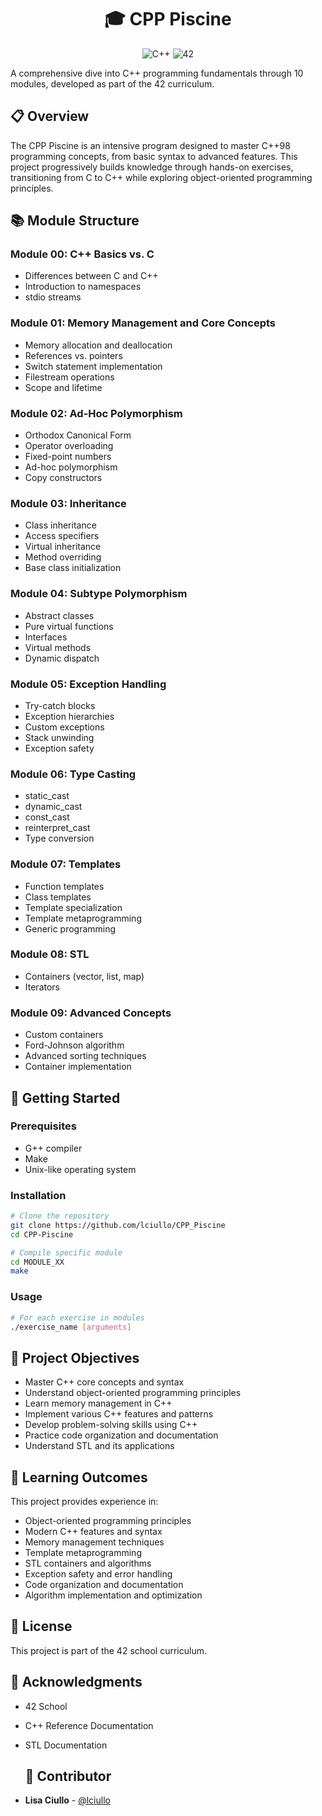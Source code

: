 <h1 align="center">🎓 CPP Piscine</h1>
<p align="center">
  <img src="https://img.shields.io/badge/C++-Solutions-blue.svg?style=flat&logo=c++" alt="C++"/>
  <img src="https://img.shields.io/badge/42-000000?style=for-the-badge&logo=42&logoColor=white" alt="42"/>
</p>


A comprehensive dive into C++ programming fundamentals through 10 modules, developed as part of the 42 curriculum.

## 📋 Overview

The CPP Piscine is an intensive program designed to master C++98 programming concepts, from basic syntax to advanced features. This project progressively builds knowledge through hands-on exercises, transitioning from C to C++ while exploring object-oriented programming principles.

## 📚 Module Structure

### Module 00: C++ Basics vs. C
* Differences between C and C++
* Introduction to namespaces
* stdio streams

### Module 01: Memory Management and Core Concepts
* Memory allocation and deallocation
* References vs. pointers
* Switch statement implementation
* Filestream operations
* Scope and lifetime

### Module 02: Ad-Hoc Polymorphism
* Orthodox Canonical Form
* Operator overloading
* Fixed-point numbers
* Ad-hoc polymorphism
* Copy constructors

### Module 03: Inheritance
* Class inheritance
* Access specifiers
* Virtual inheritance
* Method overriding
* Base class initialization

### Module 04: Subtype Polymorphism
* Abstract classes
* Pure virtual functions
* Interfaces
* Virtual methods
* Dynamic dispatch

### Module 05: Exception Handling
* Try-catch blocks
* Exception hierarchies
* Custom exceptions
* Stack unwinding
* Exception safety

### Module 06: Type Casting
* static_cast
* dynamic_cast
* const_cast
* reinterpret_cast
* Type conversion

### Module 07: Templates
* Function templates
* Class templates
* Template specialization
* Template metaprogramming
* Generic programming

### Module 08: STL
* Containers (vector, list, map)
* Iterators

### Module 09: Advanced Concepts
* Custom containers
* Ford-Johnson algorithm
* Advanced sorting techniques
* Container implementation

## 🚀 Getting Started

### Prerequisites
* G++ compiler
* Make
* Unix-like operating system

### Installation

```bash
# Clone the repository
git clone https://github.com/lciullo/CPP_Piscine
cd CPP-Piscine

# Compile specific module
cd MODULE_XX
make
```

### Usage

```bash
# For each exercise in modules
./exercise_name [arguments]
```

## 🎯 Project Objectives

* Master C++ core concepts and syntax
* Understand object-oriented programming principles
* Learn memory management in C++
* Implement various C++ features and patterns
* Develop problem-solving skills using C++
* Practice code organization and documentation
* Understand STL and its applications

## 🧠 Learning Outcomes

This project provides experience in:
* Object-oriented programming principles
* Modern C++ features and syntax
* Memory management techniques
* Template metaprogramming
* STL containers and algorithms
* Exception safety and error handling
* Code organization and documentation
* Algorithm implementation and optimization

## 📝 License

This project is part of the 42 school curriculum.

## 🌟 Acknowledgments

* 42 School
* C++ Reference Documentation
* STL Documentation

  ## 🤝 Contributor
- **Lisa Ciullo** - [@lciullo](https://github.com/lciullo)
